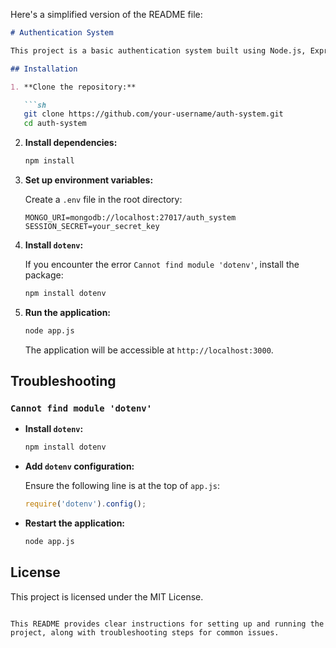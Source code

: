 Here's a simplified version of the README file:

```markdown
# Authentication System

This project is a basic authentication system built using Node.js, Express, and MongoDB. It uses the `dotenv` package to manage environment variables.

## Installation

1. **Clone the repository:**

   ```sh
   git clone https://github.com/your-username/auth-system.git
   cd auth-system
   ```

2. **Install dependencies:**

   ```sh
   npm install
   ```

3. **Set up environment variables:**

   Create a `.env` file in the root directory:

   ```plaintext
   MONGO_URI=mongodb://localhost:27017/auth_system
   SESSION_SECRET=your_secret_key
   ```

4. **Install `dotenv`:**

   If you encounter the error `Cannot find module 'dotenv'`, install the package:

   ```sh
   npm install dotenv
   ```

5. **Run the application:**

   ```sh
   node app.js
   ```

   The application will be accessible at `http://localhost:3000`.

## Troubleshooting

### `Cannot find module 'dotenv'`

- **Install `dotenv`:**

  ```sh
  npm install dotenv
  ```

- **Add `dotenv` configuration:**

  Ensure the following line is at the top of `app.js`:

  ```javascript
  require('dotenv').config();
  ```

- **Restart the application:**

  ```sh
  node app.js
  ```

## License

This project is licensed under the MIT License.
```

This README provides clear instructions for setting up and running the project, along with troubleshooting steps for common issues.
